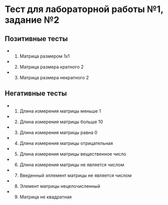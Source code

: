 #  Тест для лабораторной работы №1, задание №2

## Позитивные тесты
- 1. Матрица размером 1x1  
- 2. Матрица размера кратного 2  
- 3. Матрица размера некратного 2  


## Негативные тесты
- 1. Длина измерения матрицы меньше 1  
- 2. Длина измерения матрицы больше 10  
- 3. Длина измерения матрицы равна 0  
- 4. Длина измерения матрицы отрицательная  
- 5. Длина измерения матрицы вещественное число    
- 6. Длина измерения матрицы не является числом  
- 7. Введенный эллемент матрицы не является числом  
- 8. Элемент матрицы нецелочисленный  
- 9. Матрица не квадратная
